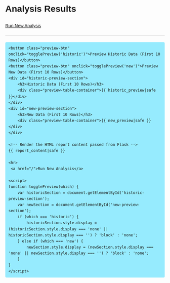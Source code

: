 <!-- results.html -->
<!DOCTYPE html>
<html lang="en">
<head>
    <meta charset="UTF-8">
    <meta name="viewport" content="width=device-width, initial-scale=1.0">
    <title>Analysis Results</title>
    <link rel="stylesheet" href="{{ url_for('static', filename='styles.css') }}">
    <style>
        /* Add some basic styling for the report */
        body { font-family: sans-serif; line-height: 1.6; padding: 20px; }
        h2, h3, h4 { color: #333; }
        hr { border: 0; height: 1px; background: #ccc; margin: 20px 0; }
        pre { background-color: #96ebfe; padding: 10px; border-radius: 4px; white-space: pre-wrap; word-wrap: break-word; }
        details { border: 1px solid #ccc; border-radius: 4px; margin-bottom: 10px; }
        summary { font-weight: bold; padding: 10px; background-color: #eee; cursor: pointer; }
        details ul { padding: 10px 10px 10px 30px; } /* Indent list inside details */
        li { margin-bottom: 10px; }
        img { margin-top: 10px; border: 1px solid #ddd; }
        .preview-table-container {
            max-width: 100%;
            max-height: 350px;
            overflow: auto;
            border: 1px solid #ccc;
            margin-bottom: 20px;
            background: #fff;
        }
        .preview-table {
            border-collapse: collapse;
            width: 100%;
            min-width: 600px;
        }
        .preview-table th, .preview-table td {
            border: 1px solid #aaa;
            padding: 4px 8px;
            text-align: left;
            font-size: 0.95em;
        }
        .preview-table th {
            background: #e0f7fa;
            position: sticky;
            top: 0;
            z-index: 2;
        }
        .result-table {
            border-collapse: collapse;
            width: 100%;
            margin-bottom: 30px;
        }
        .result-table th, .result-table td {
            border: 1px solid #aaa;
            padding: 6px 10px;
            text-align: left;
        }
        .result-table th {
            background: #b2ebf2;
        }
        .highlight {
            background: #ffe082;
        }
        #historic-preview-section, #new-preview-section {
            display: none;
            margin-bottom: 30px;
        }
        .preview-btn {
            background: #007bff;
            color: #fff;
            border: none;
            padding: 10px 18px;
            border-radius: 5px;
            font-size: 1em;
            cursor: pointer;
            margin-bottom: 18px;
            margin-right: 10px;
        }
        .preview-btn:hover {
            background: #0056b3;
        }
    </style>
</head>
<body>
    <h1>Analysis Results</h1>
    <a href="/">Run New Analysis</a>
    <hr>

    <button class="preview-btn" onclick="togglePreview('historic')">Preview Historic Data (First 10 Rows)</button>
    <button class="preview-btn" onclick="togglePreview('new')">Preview New Data (First 10 Rows)</button>
    <div id="historic-preview-section">
        <h3>Historic Data (First 10 Rows)</h3>
        <div class="preview-table-container">{{ historic_preview|safe }}</div>
    </div>
    <div id="new-preview-section">
        <h3>New Data (First 10 Rows)</h3>
        <div class="preview-table-container">{{ new_preview|safe }}</div>
    </div>

    <!-- Render the HTML report content passed from Flask -->
    {{ report_content|safe }}

    <hr>
     <a href="/">Run New Analysis</a>

    <script>
    function togglePreview(which) {
        var historicSection = document.getElementById('historic-preview-section');
        var newSection = document.getElementById('new-preview-section');
        if (which === 'historic') {
            historicSection.style.display = (historicSection.style.display === 'none' || historicSection.style.display === '') ? 'block' : 'none';
        } else if (which === 'new') {
            newSection.style.display = (newSection.style.display === 'none' || newSection.style.display === '') ? 'block' : 'none';
        }
    }
    </script>
</body>
</html>